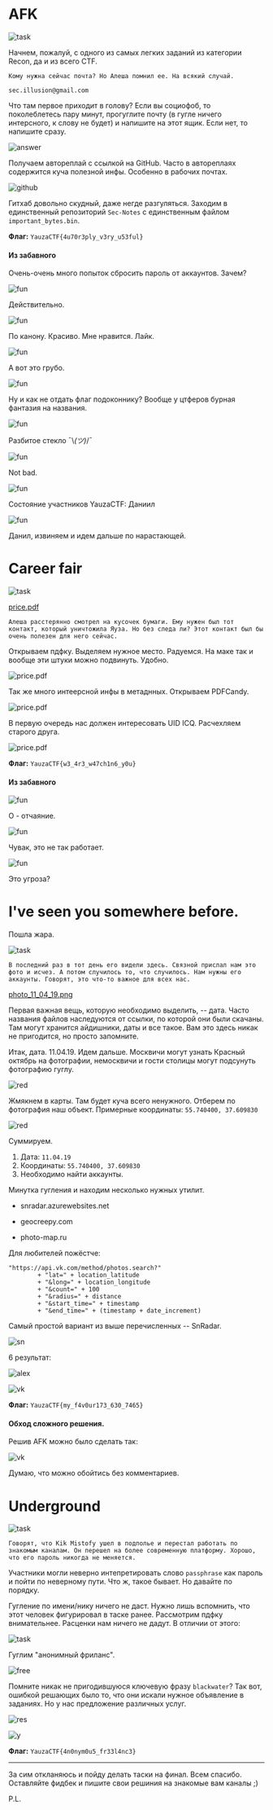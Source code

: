 # AFK 

![task](./src/AFK.png)

Начнем, пожалуй, с одного из самых легких заданий из категории Recon, да и из всего CTF.

    Кому нужна сейчас почта? Но Алеша помнил ее. На всякий случай. 

    sec.illusion@gmail.com

Что там первое приходит в голову? Если вы социофоб, то поколеблетесь пару минут, прогуглите почту (в гугле ничего интерсного, к слову не будет) и напишите на этот ящик. Если нет, то напишите сразу. 

![answer](./src/answer.png)

Получаем автореплай с ссылкой на GitHub.
Часто в автореплаях содержится куча полезной инфы. Особенно в рабочих почтах. 

![github](./src/github.png)

Гитхаб довольно скудный, даже негде разгуляться. Заходим в единственный репозиторий `Sec-Notes` с единственным файлом `important_bytes.bin`.

**Флаг:** `YauzaCTF{4u70r3ply_v3ry_u53ful}`

#### Из забавного 

Очень-очень много попыток сбросить пароль от аккаунтов. Зачем?

![fun](./src/1.png)

Действительно.

![fun](./src/2.png)

По канону. Красиво. Мне нравится. Лайк.

![fun](./src/3.png)

А вот это грубо. 

![fun](./src/4.png)

Ну и как не отдать флаг подоконнику? Вообще у цтферов бурная фантазия на названия. 

![fun](./src/5.png)

Разбитое стекло ¯\\_(ツ)_/¯

![fun](./src/6.png)

Not bad.

![fun](./src/7.png)

Состояние участников YauzaCTF: Даниил

![fun](./src/8.png)

Данил, извиняем и идем дальше по нарастающей.

# Career fair

![task](./src/Career_fair.png)

[price.pdf](./src/price.pdf)

    Алеша расстерянно смотрел на кусочек бумаги. Ему нужен был тот контакт, который уничтожила Яуза. Но без следа ли? Этот контакт был бы очень полезен для него сейчас.

Открываем пдфку. Выделяем нужное место. Радуемся. На маке так и вообще эти штуки можно подвинуть. Удобно. 

![price.pdf](./src/contact.jpg)

Так же много интеерсной инфы в метаднных. Открываем PDFCandy.

![price.pdf](./src/meta.png)

В первую очередь нас должен интересовать UID ICQ. Расчехляем старого друга. 

![price.pdf](./src/kik.png)

**Флаг:** `YauzaCTF{w3_4r3_w47ch1n6_y0u}`

#### Из забавного

![fun](./src/9.png)

О - отчаяние.

![fun](./src/10.png)

Чувак, это не так работает.

![fun](./src/11.png)

Это угроза?

# I've seen you somewhere before.

Пошла жара. 

![task](./src/i_ve_seen_you_somewhere_before.png)

    В последний раз в тот день его видели здесь. Связной прислал нам это фото и исчез. А потом случилось то, что случилось. Нам нужны его аккаунты. Говорят, это что-то важное для всех нас.

[photo_11_04_19.png](./src/photo_11_04_19.png)

Первая важная вещь, которую необходимо выделить, -- дата. Часто названия файлов наследуются от ссылки, по которой они были скачаны. Там могут хранится айдишники, даты и все такое. Вам это здесь никак не пригодится, но просто запомните.

Итак, дата. 11.04.19. Идем дальше. Москвичи могут узнать Красный октябрь на фотографии, немосквичи и гости столицы могут подсунуть фотографию гуглу. 

![red](./src/red.png)

Жмякнем в карты. Там будет куча всего ненужного. Отберем по фотография наш объект. Примерные координаты: `55.740400, 37.609830`

![red](./src/map.png)

Суммируем.

1. Дата: `11.04.19`
2. Координаты: `55.740400, 37.609830`
3. Необходимо найти аккаунты. 

Минутка гугления и находим несколько нужных утилит.

- snradar.azurewebsites.net

- geocreepy.com

- photo-map.ru

Для любителей пожёстче: 

```
"https://api.vk.com/method/photos.search?"
        + "lat=" + location_latitude
        + "&long=" + location_longitude
        + "&count=" + 100
        + "&radius=" + distance
        + "&start_time=" + timestamp
        + "&end_time=" + (timestamp + date_increment)
```

Самый простой вариант из выше перечисленных -- SnRadar.

![sn](./src/sn.png)

6 результат:

![alex](./src/alex.png)


![vk](./src/vk.png)

**Флаг:** `YauzaCTF{my_f4v0ur173_630_7465}`

#### Обход сложного решения. 

Решив AFK можно было сделать так:

![vk](./src/search.png)

Думаю, что можно обойтись без комментариев.

# Underground

![task](./src/Underground.png)

    Говорят, что Kik Mistofy ушел в подполье и перестал работать по знакомым каналам. Он перешел на более современную платформу. Хорошо, что его пароль никогда не меняется.

Участники могли неверно интепретировать слово `passphrase` как пароль и пойти по неверному пути. Что ж, такое бывает. Но давайте по порядку.

Гугление по имени/нику ничего не даст. Нужно лишь вспомнить, что этот человек фигурировал в таске ранее. Рассмотрим пдфку внимательнее. Расценки нам ничего не дадут. В отличии от этого: 

![task](./src/pdf.png)

Гуглим "анонимный фриланс". 

![free](./src/free.png)

Помните никак не пригодившуюся ключевую фразу `blackwater`? Так вот, ошибкой решающих было то, что они искали нужное объявление в заданиях. Но у нас предложение различных услуг. 

![res](./src/res.png)

![y](./src/y.png)


**Флаг:** `YauzaCTF{4n0nym0u5_fr33l4nc3}`

<hr>

За сим откланяюсь и пойду делать таски на финал. Всем спасибо. Оставляйте фидбек и пишите свои решиния на знакомые вам каналы ;)

P.L.